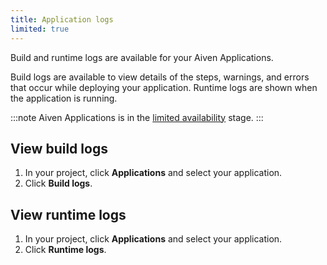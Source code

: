 ```yaml
---
title: Application logs
limited: true
---
```


Build and runtime logs are available for your Aiven Applications.

Build logs are available to view details of the steps, warnings, and errors
that occur while deploying your application. Runtime logs are shown when the
application is running.

:::note
Aiven Applications is in the
[limited availability](/docs/platform/concepts/beta_services#limited-availability-) stage.
:::

## View build logs

1. In your project, click **Applications** and select your application.
1. Click **Build logs**.

## View runtime logs

1. In your project, click **Applications** and select your application.
1. Click **Runtime logs**.
